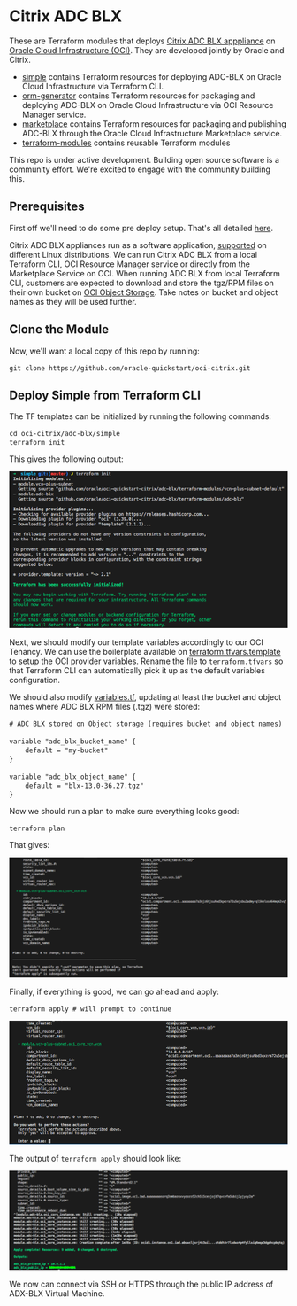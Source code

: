 # Citrix ADC BLX
These are Terraform modules that deploys [Citrix ADC BLX apppliance](https://docs.citrix.com/en-us/citrix-adc-blx/13/introduction-blx.html) on [Oracle Cloud Infrastructure (OCI)](https://cloud.oracle.com/en_US/cloud-infrastructure).  They are developed jointly by Oracle and Citrix.

* [simple](simple) contains Terraform resources for deploying ADC-BLX on Oracle Cloud Infrastructure via Terraform CLI.
* [orm-generator](orm-generator) contains Terraform resources for packaging and deploying ADC-BLX on Oracle Cloud Infrastructure via OCI Resource Manager service.
* [marketplace](marketplace) contains Terraform resources for packaging and publishing ADC-BLX through the Oracle Cloud Infrastructure Marketplace service.
* [terraform-modules](terraform-modules) contains reusable Terraform modules

This repo is under active development.  Building open source software is a community effort.  We're excited to engage with the community building this.

## Prerequisites

First off we'll need to do some pre deploy setup.  That's all detailed [here](https://github.com/oracle/oci-quickstart-prerequisites).

Citrix ADC BLX appliances run as a software application, [supported](https://docs.citrix.com/en-us/citrix-adc-blx/13/supported-linux-platforms-adc-features-blx.html) on different Linux distributions.
We can run Citrix ADC BLX from a local Terraform CLI, OCI Resource Manager service or directly from the Marketplace Service on OCI.
When running ADC BLX from local Terraform CLI, customers are expected to download and store the tgz/RPM files on their own bucket on [OCI Object Storage](https://docs.cloud.oracle.com/iaas/Content/Object/Concepts/objectstorageoverview.htm). Take notes on bucket and object names as they will be used further.

## Clone the Module

Now, we'll want a local copy of this repo by running:

    git clone https://github.com/oracle-quickstart/oci-citrix.git

## Deploy Simple from Terraform CLI

The TF templates can be initialized by running the following commands:
```
cd oci-citrix/adc-blx/simple
terraform init
```

This gives the following output:

![](./images/tf-init.png)

Next, we should modify our template variables accordingly to our OCI Tenancy.
We can use the boilerplate available on [terraform.tfvars.template](terraform.tfvars.template) to setup the OCI provider variables. Rename the file to `terraform.tfvars` so that Terraform CLI can automatically pick it up as the default variables configuration.

We should also modify [variables.tf](./simple/variables.tf), updating at least the bucket and object names where ADC BLX RPM files (.tgz) were stored:

```
# ADC BLX stored on Object storage (requires bucket and object names)

variable "adc_blx_bucket_name" {
    default = "my-bucket"
}

variable "adc_blx_object_name" {
    default = "blx-13.0-36.27.tgz"
}

```

Now we should run a plan to make sure everything looks good:

```
terraform plan
```

That gives:

![](./images/tf-plan.png)


Finally, if everything is good, we can go ahead and apply:

```
terraform apply # will prompt to continue
```

![](./images/tf-apply-prompt.png)

The output of `terraform apply` should look like:

![](./images/tf-apply-done.png)

We now can connect via SSH or HTTPS through the public IP address of ADX-BLX Virtual Machine.
